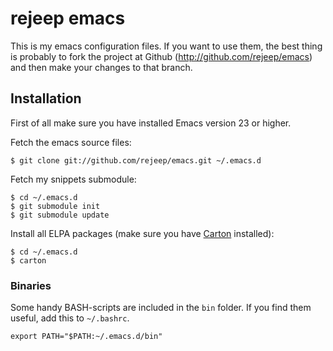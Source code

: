 # rejeep emacs
This is my emacs configuration files. If you want to use them, the
best thing is probably to fork the project at Github
(<http://github.com/rejeep/emacs>) and then make your changes to that
branch.

## Installation
First of all make sure you have installed Emacs version 23 or higher.

Fetch the emacs source files:

    $ git clone git://github.com/rejeep/emacs.git ~/.emacs.d

Fetch my snippets submodule:

    $ cd ~/.emacs.d
    $ git submodule init
    $ git submodule update
    
Install all ELPA packages (make sure you have [Carton](https://github.com/rejeep/carton) installed):

    $ cd ~/.emacs.d
    $ carton

### Binaries
Some handy BASH-scripts are included in the `bin` folder. If you
find them useful, add this to `~/.bashrc`.

    export PATH="$PATH:~/.emacs.d/bin"
